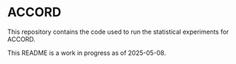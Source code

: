 # ACCORD
This repository contains the code used to run the statistical experiments for ACCORD.

This README is a work in progress as of 2025-05-08.